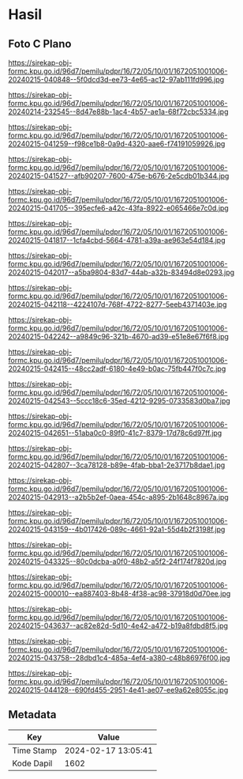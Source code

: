 # Hasil

## Foto C Plano

https://sirekap-obj-formc.kpu.go.id/96d7/pemilu/pdpr/16/72/05/10/01/1672051001006-20240215-040848--5f0dcd3d-ee73-4e65-ac12-97ab111fd996.jpg

https://sirekap-obj-formc.kpu.go.id/96d7/pemilu/pdpr/16/72/05/10/01/1672051001006-20240214-232545--8d47e88b-1ac4-4b57-ae1a-68f72cbc5334.jpg

https://sirekap-obj-formc.kpu.go.id/96d7/pemilu/pdpr/16/72/05/10/01/1672051001006-20240215-041259--f98ce1b8-0a9d-4320-aae6-f74191059926.jpg

https://sirekap-obj-formc.kpu.go.id/96d7/pemilu/pdpr/16/72/05/10/01/1672051001006-20240215-041527--afb90207-7600-475e-b676-2e5cdb01b344.jpg

https://sirekap-obj-formc.kpu.go.id/96d7/pemilu/pdpr/16/72/05/10/01/1672051001006-20240215-041705--395ecfe6-a42c-43fa-8922-e065466e7c0d.jpg

https://sirekap-obj-formc.kpu.go.id/96d7/pemilu/pdpr/16/72/05/10/01/1672051001006-20240215-041817--1cfa4cbd-5664-4781-a39a-ae963e54d184.jpg

https://sirekap-obj-formc.kpu.go.id/96d7/pemilu/pdpr/16/72/05/10/01/1672051001006-20240215-042017--a5ba9804-83d7-44ab-a32b-83494d8e0293.jpg

https://sirekap-obj-formc.kpu.go.id/96d7/pemilu/pdpr/16/72/05/10/01/1672051001006-20240215-042118--4224107d-768f-4722-8277-5eeb4371403e.jpg

https://sirekap-obj-formc.kpu.go.id/96d7/pemilu/pdpr/16/72/05/10/01/1672051001006-20240215-042242--a9849c96-321b-4670-ad39-e51e8e67f6f8.jpg

https://sirekap-obj-formc.kpu.go.id/96d7/pemilu/pdpr/16/72/05/10/01/1672051001006-20240215-042415--48cc2adf-6180-4e49-b0ac-75fb447f0c7c.jpg

https://sirekap-obj-formc.kpu.go.id/96d7/pemilu/pdpr/16/72/05/10/01/1672051001006-20240215-042543--5ccc18c6-35ed-4212-9295-0733583d0ba7.jpg

https://sirekap-obj-formc.kpu.go.id/96d7/pemilu/pdpr/16/72/05/10/01/1672051001006-20240215-042651--51aba0c0-89f0-41c7-8379-17d78c6d97ff.jpg

https://sirekap-obj-formc.kpu.go.id/96d7/pemilu/pdpr/16/72/05/10/01/1672051001006-20240215-042807--3ca78128-b89e-4fab-bba1-2e3717b8dae1.jpg

https://sirekap-obj-formc.kpu.go.id/96d7/pemilu/pdpr/16/72/05/10/01/1672051001006-20240215-042913--a2b5b2ef-0aea-454c-a895-2b1648c8967a.jpg

https://sirekap-obj-formc.kpu.go.id/96d7/pemilu/pdpr/16/72/05/10/01/1672051001006-20240215-043159--4b017426-089c-4661-92a1-55d4b2f3198f.jpg

https://sirekap-obj-formc.kpu.go.id/96d7/pemilu/pdpr/16/72/05/10/01/1672051001006-20240215-043325--80c0dcba-a0f0-48b2-a5f2-24f174f7820d.jpg

https://sirekap-obj-formc.kpu.go.id/96d7/pemilu/pdpr/16/72/05/10/01/1672051001006-20240215-000010--ea887403-8b48-4f38-ac98-37918d0d70ee.jpg

https://sirekap-obj-formc.kpu.go.id/96d7/pemilu/pdpr/16/72/05/10/01/1672051001006-20240215-043637--ac82e82d-5d10-4e42-a472-b19a8fdbd8f5.jpg

https://sirekap-obj-formc.kpu.go.id/96d7/pemilu/pdpr/16/72/05/10/01/1672051001006-20240215-043758--28dbd1c4-485a-4ef4-a380-c48b86976f00.jpg

https://sirekap-obj-formc.kpu.go.id/96d7/pemilu/pdpr/16/72/05/10/01/1672051001006-20240215-044128--690fd455-2951-4e41-ae07-ee9a62e8055c.jpg


## Metadata

| Key        | Value               |
| ---------- | ------------------- |
| Time Stamp | 2024-02-17 13:05:41 |
| Kode Dapil | 1602                |



